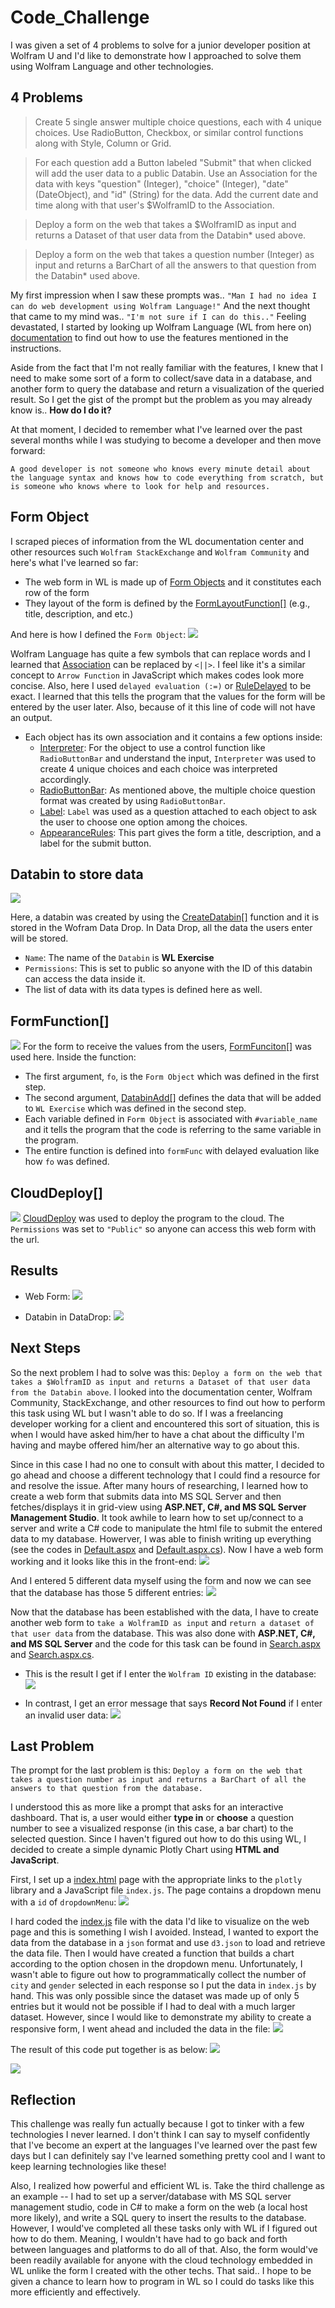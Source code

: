# Code_Challenge

I was given a set of 4 problems to solve for a junior developer position at Wolfram U and I'd like to demonstrate how I approached to solve them using Wolfram Language and other technologies.

## 4 Problems

> Create 5 single answer multiple choice questions, each with 4 unique choices. Use RadioButton, Checkbox, or similar control functions along with Style, Column or Grid.

> For each question add a Button labeled "Submit" that when clicked will add the user data to a public Databin. Use an Association for the data with keys "question" (Integer), "choice" (Integer), "date" (DateObject), and "id" (String) for the data. Add the current date and time along with that user's $WolframID to the Association.

> Deploy a form on the web that takes a $WolframID as input and returns a Dataset of that user data from the Databin\* used above.

> Deploy a form on the web that takes a question number (Integer) as input and returns a BarChart of all the answers to that question from the Databin\* used above.

My first impression when I saw these prompts was.. `"Man I had no idea I can do web development using Wolfram Language!"` And the next thought that came to my mind was.. `"I'm not sure if I can do this.."` Feeling devastated, I started by looking up Wolfram Language (WL from here on) [documentation]("https://reference.wolfram.com/language/") to find out how to use the features mentioned in the instructions.

Aside from the fact that I'm not really familiar with the features, I knew that I need to make some sort of a form to collect/save data in a database, and another form to query the database and return a visualization of the queried result. So I get the gist of the prompt but the problem as you may already know is.. **How do I do it?**

At that moment, I decided to remember what I've learned over the past several months while I was studying to become a developer and then move forward:

`A good developer is not someone who knows every minute detail about the language syntax and knows how to code everything from scratch, but is someone who knows where to look for help and resources.`

## Form Object

I scraped pieces of information from the WL documentation center and other resources such `Wolfram StackExchange` and `Wolfram Community` and here's what I've learned so far:

- The web form in WL is made up of [Form Objects](https://reference.wolfram.com/language/ref/FormObject.html) and it constitutes each row of the form
- They layout of the form is defined by the [FormLayoutFunction[]](https://reference.wolfram.com/language/ref/FormLayoutFunction.html) (e.g., title, description, and etc.)

And here is how I defined the `Form Object`:
![](Resources/formObject.png)

Wolfram Language has quite a few symbols that can replace words and I learned that [Association](https://reference.wolfram.com/language/ref/Association.html) can be replaced by `<||>`. I feel like it's a similar concept to `Arrow Function` in JavaScript which makes codes look more concise. Also, here I used `delayed evaluation (:=)` or [RuleDelayed](https://reference.wolfram.com/language/ref/RuleDelayed.html) to be exact. I learned that this tells the program that the values for the form will be entered by the user later. Also, because of it this line of code will not have an output.

- Each object has its own association and it contains a few options inside:
  - [Interpreter](https://reference.wolfram.com/language/ref/Interpreter.html): For the object to use a control function like `RadioButtonBar` and understand the input, `Interpreter` was used to create 4 unique choices and each choice was interpreted accordingly.
  - [RadioButtonBar](https://reference.wolfram.com/language/ref/RadioButtonBar.html): As mentioned above, the multiple choice question format was created by using `RadioButtonBar`.
  - [Label](https://reference.wolfram.com/language/ref/Label.html): `Label` was used as a question attached to each object to ask the user to choose one option among the choices.
  - [AppearanceRules](https://reference.wolfram.com/language/ref/AppearanceRules.html): This part gives the form a title, description, and a label for the submit button.

## Databin to store data

![](Resources/CreateDataBin.png)

Here, a databin was created by using the [CreateDatabin[]](https://reference.wolfram.com/language/ref/CreateDatabin.html) function and it is stored in the Wofram Data Drop. In Data Drop, all the data the users enter will be stored.

- `Name`: The name of the `Databin` is **WL Exercise**
- `Permissions`: This is set to public so anyone with the ID of this databin can access the data inside it.
- The list of data with its data types is defined here as well.

## FormFunction[]

![](Resources/formFunction.png)
For the form to receive the values from the users, [FormFunciton[]](https://reference.wolfram.com/language/ref/FormFunction.html) was used here. Inside the function:

- The first argument, `fo`, is the `Form Object` which was defined in the first step.
- The second argument, [DatabinAdd[]](https://reference.wolfram.com/language/ref/DatabinAdd.html) defines the data that will be added to `WL Exercise` which was defined in the second step.
- Each variable defined in `Form Object` is associated with `#variable_name` and it tells the program that the code is referring to the same variable in the program.
- The entire function is defined into `formFunc` with delayed evaluation like how `fo` was defined.

## CloudDeploy[]

![](Resources/CloudDeploy.png)
[CloudDeploy](https://reference.wolfram.com/language/ref/CloudDeploy.html) was used to deploy the program to the cloud. The `Permissions` was set to `"Public"` so anyone can access this web form with the url.

## Results

- Web Form:
  ![](Resources/WebForm.png)

- Databin in DataDrop:
  ![](Resources/DataDrop.png)

## Next Steps

So the next problem I had to solve was this: `Deploy a form on the web that takes a $WolframID as input and returns a Dataset of that user data from the Databin above`. I looked into the documentation center, Wolfram Community, StackExchange, and other resources to find out how to perform this task using WL but I wasn't able to do so. If I was a freelancing developer working for a client and encountered this sort of situation, this is when I would have asked him/her to have a chat about the difficulty I'm having and maybe offered him/her an alternative way to go about this.

Since in this case I had no one to consult with about this matter, I decided to go ahead and choose a different technology that I could find a resource for and resolve the issue. After many hours of researching, I learned how to create a web form that submits data into MS SQL Server and then fetches/displays it in grid-view using **ASP.NET, C#, and MS SQL Server Management Studio**. It took awhile to learn how to set up/connect to a server and write a C# code to manipulate the html file to submit the entered data to my database. Howerver, I was able to finish writing up everything (see the codes in [Default.aspx](https://github.com/wonhee3472/Code_Challenge/blob/main/Default.aspx) and [Default.aspx.cs](https://github.com/wonhee3472/Code_Challenge/blob/main/Default.aspx.cs)). Now I have a web form working and it looks like this in the front-end:
![](Resources/aspx_webform.png)

And I entered 5 different data myself using the form and now we can see that the database has those 5 different entries:
![](Resources/database_input.png)

Now that the database has been established with the data, I have to create another web form to `take a WolframID as input` and `return a dataset of that user data` from the database. This was also done with **ASP.NET, C#, and MS SQL Server** and the code for this task can be found in [Search.aspx](https://github.com/wonhee3472/Code_Challenge/blob/main/Search.aspx) and [Search.aspx.cs](https://github.com/wonhee3472/Code_Challenge/blob/main/Search.aspx.cs).

- This is the result I get if I enter the `Wolfram ID` existing in the database:
  ![](Resources/user_dataset.png)

- In contrast, I get an error message that says **Record Not Found** if I enter an invalid user data:
  ![](Resources/user_dataset_none.png)

## Last Problem

The prompt for the last problem is this: `Deploy a form on the web that takes a question number as input and returns a BarChart of all the answers to that question from the database.`

I understood this as more like a prompt that asks for an interactive dashboard. That is, a user would either **type in** or **choose** a question number to see a visualized response (in this case, a bar chart) to the selected question. Since I haven't figured out how to do this using WL, I decided to create a simple dynamic Plotly Chart using **HTML and JavaScript**.

First, I set up a [index.html](https://github.com/wonhee3472/Code_Challenge/blob/main/index.html) page with the appropriate links to the `plotly` library and a JavaScript file `index.js`. The page contains a dropdown menu with a `id` of `dropdownMenu`:
![](Resources/index_html.png)

I hard coded the [index.js](https://github.com/wonhee3472/Code_Challenge/blob/main/index.js) file with the data I'd like to visualize on the web page and this is something I wish I avoided. Instead, I wanted to export the data from the database in a `json` format and use `d3.json` to load and retrieve the data file. Then I would have created a function that builds a chart according to the option chosen in the dropdown menu. Unfortunately, I wasn't able to figure out how to programmatically collect the number of `city` and `gender` selected in each response so I put the data in `index.js` by hand. This was only possible since the dataset was made up of only 5 entries but it would not be possible if I had to deal with a much larger dataset. However, since I would like to demonstrate my ability to create a responsive form, I went ahead and included the data in the file:
![](Resources/index_js.png)

The result of this code put together is as below:
![](Resources/gender_barchart.png)

![](Resources/favorite_city_barchart.png)

## Reflection

This challenge was really fun actually because I got to tinker with a few technologies I never learned. I don't think I can say to myself confidently that I've become an expert at the languages I've learned over the past few days but I can definitely say I've learned something pretty cool and I want to keep learning technologies like these!

Also, I realized how powerful and efficient WL is. Take the third challenge as an example -- I had to set up a server/database with MS SQL server management studio, code in C# to make a form on the web (a local host more likely), and write a SQL query to insert the results to the database. However, I would've completed all these tasks only with WL if I figured out how to do them. Meaning, I wouldn't have had to go back and forth between languages and platforms to do all of that. Also, the form would've been readily available for anyone with the cloud technology embedded in WL unlike the form I created with the other techs. That said.. I hope to be given a chance to learn how to program in WL so I could do tasks like this more efficiently and effectively.
